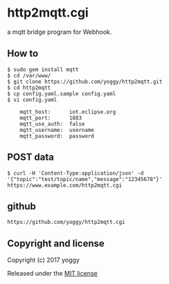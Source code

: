 http2mqtt.cgi
====
a mqtt bridge program for Webhook.

How to
----
    $ sudo gem install mqtt
    $ cd /var/www/
    $ git clone https://github.com/yoggy/http2mqtt.git
    $ cd http2mqtt
    $ cp config.yaml.sample config.yaml
    $ vi config.yaml
 
        mqtt_host:      iot.eclipse.org
        mqtt_port:      1883
        mqtt_use_auth:  false
        mqtt_username:  username
        mqtt_password:  password
  
POST data
----

    $ curl -H 'Content-Type:application/json' -d '{"topic":"test/topic/name","message":"12345678"}' https://www.example.com/http2mqtt.cgi

github
----

    https://github.com/yoggy/http2mqtt.cgi

Copyright and license
----
Copyright (c) 2017 yoggy

Released under the [MIT license](LICENSE.txt)
